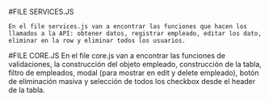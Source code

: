 #FILE SERVICES.JS

    En el file services.js van a encontrar las funciones que hacen los llamados a la API: obtener datos, registrar empleado, editar los dato, eliminar en la row y eliminar todos los usuarios.

#FILE CORE.JS
    En el file core.js van a encontrar las funciones de validaciones, la construcción del objeto empleado, construcción de la tabla, filtro de empleados, modal (para mostrar en edit y delete empleado), botón de eliminación masiva y selección de todos los checkbox desde el header de la tabla.
